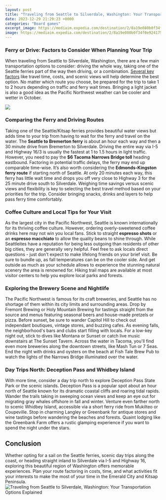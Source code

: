 ```yaml
---
layout: post
title: "Traveling from Seattle to Silverdale, Washington: Your Transportation Options Explained"
date: 2023-12-29 21:29:23 +0000
categories: "Board games"
excerpt_image: https://mediaim.expedia.com/destination/2/8a19e080b0f34f0e924175f06ede88aa.jpg
image: https://mediaim.expedia.com/destination/2/8a19e080b0f34f0e924175f06ede88aa.jpg
---
```


### Ferry or Drive: Factors to Consider When Planning Your Trip
When traveling from Seattle to Silverdale, Washington, there are a few main transportation options to consider: driving the whole way, taking one of the Seattle ferries part of the way then driving, or a combination. [Several key factors](https://thetopnews.github.io/how-interior-design-reflects-personal-style-and-changes-through-the-years/) like travel time, costs, and scenic views will help determine the best option. 
No matter which route you choose, be prepared for the trip to take 1 to 2 hours depending on traffic and ferry wait times. Bringing a light jacket is also a good idea as the Pacific Northwest weather can be cooler and wetter in October.

![](https://mediaim.expedia.com/destination/2/e39e73a5a285ab6ff1cbed497d6123d0.jpg)
### Comparing the Ferry and Driving Routes
Taking one of the Seattle/Kitsap ferries provides beautiful water views but adds time to your trip from having to wait for the ferry and travel on the water. The **Seattle to Bremerton ferry** is about an hour each way and then a 30 minute drive from Bremerton to Silverdale. 
Driving the entire way via I-5 and Highway 16/3 is usually the fastest at 1 to 1.5 hours in light traffic. However, you need to pay the **$6 Tacoma Narrows Bridge toll** heading eastbound. Factoring in potential traffic delays, the ferry may end up comparable time-wise.
It’s also worth considering the **Edmonds-Kingston ferry route** if starting north of Seattle. At only 20 minutes each way, this ferry has little wait time and drops you off very close to Highway 3 for the 25 minute drive south to Silverdale.
Weighing time savings versus scenic views and flexibility is key to selecting the best travel method based on your priorities for the trip. Consider bringing snacks, drinks and layers to help pass ferry time comfortably.
### Coffee Culture and Local Tips for Your Visit
As the largest city in the Pacific Northwest, Seattle is known internationally for its thriving coffee culture. However, ordering overly-sweetened coffee drinks here may not win you local fans. Stick to straight **espresso shots** or an **espresso macchiato** to allow the quality beans to shine through. 
While Seattleites have a reputation for being less outgoing than residents of other big cities, they are generally very helpful. Feel free to ask locals direct questions - just don't expect to make lifelong friends on your brief visit. 
Be sure to bundle up, as fall temperatures can be on the cooler side. And get outside as much as your schedule allows to experience the stunning natural scenery the area is renowned for. Hiking trail maps are available at most visitor centers to help you explore local parks and forests.
### Exploring the Brewery Scene and Nightlife
The Pacific Northwest is famous for its craft breweries, and Seattle has no shortage of them within its city limits and surrounding areas. Drop by Fremont Brewing or Holy Mountain Brewing for tastings straight from the source and menus featuring seasonal beers and house-made pretzels or pizza. 
Before sunset, be sure to wander Capitol Hill to check out independant boutiques, vintage stores, and buzzing cafes. As evening falls, the neighborhood's bars and clubs start filling with locals. For a low-key night out, stick to dives like Montana or Sunset or catch live music downstairs at The Sunset Tavern. 
Across the water in Tacoma, you'll find even more breweries along the downtown streets, like Mash Tun or 7 Seas. End the night with drinks and oysters on the beach at Fish Tale Brew Pub to watch the lights of the Narrows Bridge illuminated over the water.
### Day Trips North: Deception Pass and Whidbey Island
With more time, consider a day trip north to explore Deception Pass State Park or the scenic islands. Deception Pass is a popular spot about an hour north of Seattle known for its dramatic coastal cliffs and roaring tidal rapids. Wander the trails taking in sweeping ocean views and keep an eye out for migrating gray whales offshore in fall and winter. 
Venture even farther north to scenic Whidbey Island, accessible via a short ferry ride from Mukilteo or Coupeville. Stop in charming Langley or Greenbank for antique stores and wine tastings before wandering the beaches and forests. Quaint lodging like the Greenbank Farm offers a rustic glamping experience if you want to spend the night under the stars.
## Conclusion 
Whether opting for a sail on the Seattle ferries, scenic day trips along the coast, or heading straight inland to Silverdale via I-5 and Highway 16, exploring this beautiful region of Washington offers memorable experiences. Plan your route factoring in costs, time, and what activities fit your interests to make the most of your time in the Emerald City and Kitsap Peninsula.
![Traveling from Seattle to Silverdale, Washington: Your Transportation Options Explained](https://mediaim.expedia.com/destination/2/8a19e080b0f34f0e924175f06ede88aa.jpg)